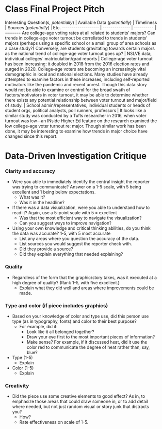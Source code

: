 # Class Final Project Pitch

Interesting Question(s, _potentially_) | Available Data (_potentially_) | Timeliness | Sources (_potentially_) | Etc.
------------------- | -------------- | ---------- | -------- 
Are college-age voting rates at all related to students' majors? Can trends in college-age voter turnout be correllated to trends in students' majors (perhaps using a specific school or a small group of area schools as a case study?) Conversely, are students gravitating towards certain majors as the national trend of college-age voter turnout goes up? | NSLVE data, individual colleges' matriculation/grad reports | College-age voter turnout has been increasing: it doubled in 2018 from the 2016 election rates and surged in 2020. College-age voters are becoming an increasingly vital demographic in local and national elections. Many studies have already attempted to examine factors in these increases, including self-reported motivators like the pandemic and recent unrest. Though this data story would not be able to examine or control for the broad swath of factors/motivators in voter turnout, it may be able to determine whether there exists any potential relationship between voter turnout and major/field of study. | School admin/representatives, individual students or heads of student orgs, political analysts, poll runners, professors | It looks like a similar study was conducted by a Tufts researcher in 2016, when voter turnout was low--an INside Higher Ed feature on the research examined the low college-age voter turnout re: major. Though similar work has been done, it may be interesting to examine how trends in major choice have changed since this report. 

# Data-Driven Investigation Critique

### Clarity and accuracy

* Were you able to immediately identify the central insight the reporter was trying to communicate? Answer on a 1-5 scale, with 5 being excellent and 1 being below expectations. 
   * What was it?
   * Was it in the headline?
* If there was a data visualization, were you able to understand how to read it? Again, use a 5-point scale with 5 = excellent
   * Was that the most efficient way to navigate the visualization? 
   * Can you suggest ways to improve navigation?
* Using your own knowledge and critical thinking abilities, do you think the data was accurate? 1-5, with 5 most accurate
   * List any areas where you question the accuracy of the data.
   * List sources you would suggest the reporter check with. 
   * Did they provide a source?
   * Did they explain everything that needed explaining?

### Quality

* Regardless of the form that the graphic/story takes, was it executed at a high degree of quality? (Rank 1-5, with five excellent.)
   * Explain what they did well and areas where improvements could be made. 

### Type and color (if piece includes graphics)

* Based on your knowledge of color and type use, did this person use type (as in typography, fonts) and color to their best purpose?
   * For example, did it: 
       * Look like it all belonged together?
       * Draw your eye first to the most important pieces of information?
       * Make sense? For example, if it discussed heat, did it use the color red to communicate the degree of heat rather than, say, blue?
* Type (1-5)
   * Explain
* Color (1-5)
   * Explain
   
### Creativity

* Did the piece use some creative elements to good effect? As in, to emphasize those areas that could draw someone in, or to add detail where needed, but not just random visual or story junk that distracts you?
   * How?
   * Rate effectiveness on scale of 1-5. 

